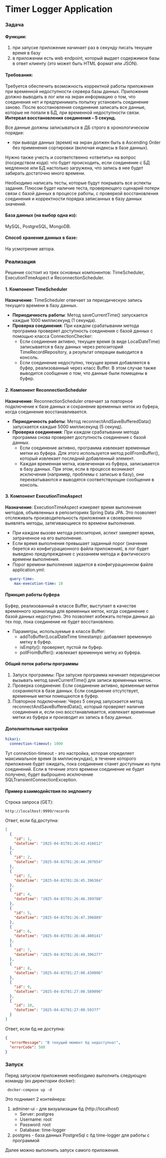# Timer Logger Application

### Задача

#### Функции:

1. при запуске приложение начинает раз в секунду писать текущее время в базу
2. в приложении есть web endpoint, который выдает содержимое базы в ответ клиенту (это может быть HTML формат или JSON).

#### Требования:

Требуется обеспечить возможность корректной работы приложения при временной недоступности сервера базы данных.
Приложение должно выводить в лог или на экран информацию о том, что соединения нет и предпринимать попытку установить
соединение заново. После восстановления
соединения записать все данные, которые не попали в БД, при временной недоступности связи.
**Интервал восстановления соединения – 5 секунд.**

Все данные должны записываться в ДБ строго в хронологическом порядке:

- при выводе данных (время) на экран должен быть в Ascending Order без применения сортировки (включая индексы в базе
  данных).

Нужно также учесть и соответственно «ответить» на вопрос (посредством кода): что будет происходить, если соединение с БД
медленное или БД настолько загружена, что запись в нее будет забирать достаточно много времени.

Необходимо написать тесты, которые будут покрывать все аспекты задания. Плюсом будет наличие теста, проверяющего
сценарий потери связи с базой данных в процессе работы, с проверкой восстановления соединения и корректности порядка
записанных в базу данных значений.

#### База данных (на выбор одна из):

MySQL, PostgreSQL, MongoDB.

#### Способ хранения данных в базе:

На усмотрение автора.

### Реализация

Решение состоит из трех основных компонентов: TimeScheduler, ExecutionTimeAspect и ReconnectionScheduler.

#### 1. Компонент TimeScheduler

**Назначение**: TimeScheduler отвечает за периодическую запись текущего времени в базу данных.

- **Периодичность работы**: Метод saveCurrentTime() запускается каждые 1000 миллисекунд (1 секунда).
- **Проверка соединения**: При каждом срабатывании метода программа проверяет доступность соединения с базой данных с
  помощью класса ConnectionChecker:
    - Если соединение активно, текущее время (в виде LocalDateTime) записывается в базу данных через репозиторий
      TimeRecordRepository, а результат операции выводится в консоль.
    - Если соединение недоступно, текущее время добавляется в буфер, реализованный через класс Buffer. В этом случае
      также выводится сообщение о том, что данные были помещены в буфер.

#### 2. Компонент ReconnectionScheduler

**Назначение**: ReconnectionScheduler отвечает за повторное подключение к базе данных и сохранение временных меток из
буфера, когда соединение восстанавливается.

- **Периодичность работы**: Метод reconnectAndSaveBufferedData() запускается каждые 5000 миллисекунд (5 секунд).
- **Проверка соединения**: При каждом срабатывании метода программа снова проверяет доступность соединения с базой
  данных.
    - Если соединение активно, программа извлекает временные метки из буфера. Для этого используется метод
      pollFromBuffer(), который извлекает последний добавленный элемент.
    - Каждая временная метка, извлеченная из буфера, записывается в базу данных. При этом, если в процессе возникают
      исключения (например, проблемы с записью в базу), они перехватываются и выводятся соответствующие сообщения в
      консоль.

#### 3. Компонент ExecutionTimeAspect

**Назначение**: ExecutionTimeAspect измеряет время выполнения методов, объявленных в репозиториях Spring Data JPA.
Это позволяет отслеживать производительность приложения и своевременно выявлять методы, затягивающиеся по времени
выполнения.

- При каждом вызове метода репозитория, аспект замеряет время, затраченное на его выполнение.
- Если время выполнения превышает заданный порог (значение берется из конфигурационного файла приложения), в лог будет
  выведено предупреждение с указанием метода и фактического времени выполнения.
- Порог времени выполнения задается в конфигурационном файле application.yml:

```yaml
  query-time:
    max-execution-time: 10
```

#### Принцип работы буфера

Буфер, реализованный в классе Buffer, выступает в качестве временного хранилища для временных меток, когда соединение с
базой данных недоступно. Это позволяет избежать потери данных до тех пор, пока соединение не будет восстановлено.

- Параметры, используемые в классе Buffer:
    - addToBuffer(LocalDateTime timestamp): добавляет временную метку в буфер.
    - isEmpty(): проверяет, пустой ли буфер.
    - pollFromBuffer(): извлекает временную метку из буфера.

#### Общий поток работы программы

1. Запуск программы: При запуске программа начинает периодически вызывать метод saveCurrentTime() для записи временных
   меток.
2. Проверка соединения: Если соединение активно, временные метки сохраняются в базе данных. Если соединение отсутствует,
   временные метки помещаются в буфер.
3. Повторное подключение: Через 5 секунд запускается метод reconnectAndSaveBufferedData(), который проверяет наличие
   соединения и, если оно восстанавливается, извлекает временные метки из буфера и производит их запись в базу данных.

#### Дополнительные настройки

```yaml
hikari:
  connection-timeout: 1000
```

Тут connection-timeout - это настройка, которая определяет максимальное время (в миллисекундах), в течение которого
приложение будет ожидать, пока соединение станет доступным из пула соединений. Если в течение этого времени соединение
не будет получено, будет выброшено исключение SQLTransientConnectionException.

#### Пример взаимодействия по эндпоинту

Строка запроса (GET):

```http request
http://localhost:9999/records
```

Ответ, если бд доступна:

```json
[
  {
    "id": 1,
    "dateTime": "2025-04-01T01:26:43.416612"
  },
  {
    "id": 2,
    "dateTime": "2025-04-01T01:26:44.397654"
  },
  {
    "id": 3,
    "dateTime": "2025-04-01T01:26:45.396304"
  },
  {
    "id": 4,
    "dateTime": "2025-04-01T01:26:46.399788"
  },
  {
    "id": 5,
    "dateTime": "2025-04-01T01:26:47.396889"
  },
  {
    "id": 6,
    "dateTime": "2025-04-01T01:26:48.400141"
  },
  {
    "id": 7,
    "dateTime": "2025-04-01T01:26:49.396277"
  },
  {
    "id": 8,
    "dateTime": "2025-04-01T01:27:00.430096"
  },
  {
    "id": 9,
    "dateTime": "2025-04-01T01:27:00.589096"
  },
  {
    "id": 10,
    "dateTime": "2025-04-01T01:27:00.59377"
  }
]
```

Ответ, если бд не доступна:

```json
{
  "errorMessage": "В текущий момент бд недоступна!",
  "errorCode": 500
}
```

### Запуск

Перед запуском приложения необходимо выполнить следующую команду (из директории docker):

```
 docker-compose up -d
```

Это поднимет 2 контейнера:

1. adminer-ui - для визуализации бд (http://localhost)
    - Server: postgres
    - Username: root
    - Password: root
    - Database: time-logger
2. postgres - база данных PostgreSql с бд time-logger для работы с программой

Далее можно выполнить запуск самого приложения.